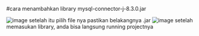 #cara menambahkan library mysql-connector-j-8.3.0.jar


![image](https://github.com/user-attachments/assets/83d91c90-78eb-4cef-af72-ad1db94b165d)
 setelah itu pilih file nya pastikan belakangnya .jar
 ![image](https://github.com/user-attachments/assets/223483b9-e8fc-4387-bacf-57d2fdc57944)
 setelah memasukan library, anda bisa langsung running projectnya
